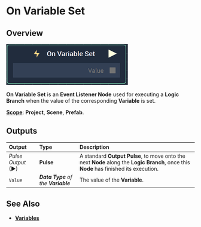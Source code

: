 # On Variable Set

## Overview

![The On Variable Set Node.](../../../.gitbook/assets/onvariablesetnode.png)

**On Variable Set** is an **Event Listener Node** used for executing a **Logic Branch** when the value of the corresponding **Variable** is set.

[**Scope**](../../overview.md#scopes): **Project**, **Scene**, **Prefab**.

## Outputs

| Output | Type | Description |
| :--- | :--- | :--- |
| _Pulse Output_ \(►\) | **Pulse** | A standard **Output Pulse**, to move onto the next **Node** along the **Logic Branch**, once this **Node** has finished its execution. |
| `Value` | _**Data Type** of the **Variable**_ | The value of the **Variable**. |

## See Also

* [**Variables**](./)

